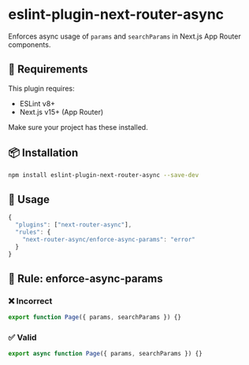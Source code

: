 # eslint-plugin-next-router-async

Enforces async usage of `params` and `searchParams` in Next.js App Router components.

## 🔧 Requirements

This plugin requires:

- ESLint v8+
- Next.js v15+ (App Router)

Make sure your project has these installed.

## 📦 Installation

```bash
npm install eslint-plugin-next-router-async --save-dev
```

## 🔧 Usage

```js
{
  "plugins": ["next-router-async"],
  "rules": {
    "next-router-async/enforce-async-params": "error"
  }
}
```

## 📐 Rule: enforce-async-params

### ❌ Incorrect

```js
export function Page({ params, searchParams }) {}
```

### ✅ Valid

```js
export async function Page({ params, searchParams }) {}
```
